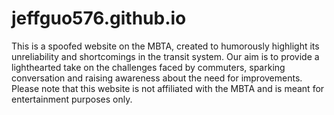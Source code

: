 # jeffguo576.github.io


This is a spoofed website on the MBTA, created to humorously highlight its unreliability and shortcomings in the transit system. Our aim is to provide a lighthearted take on the challenges faced by commuters, sparking conversation and raising awareness about the need for improvements. Please note that this website is not affiliated with the MBTA and is meant for entertainment purposes only.
